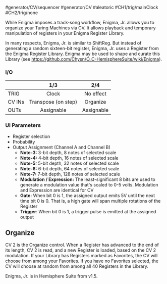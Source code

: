#generator/CV/sequencer #generator/CV  #aleatoric #CH1/trig/mainClock #CH2/trig/none 

While Enigma imposes a track-song workflow, Enigma, Jr. allows you to organize your Turing Machines via CV. It allows playback and temporary manipulation of registers in your Enigma Register Library.

In many respects, Enigma, Jr. is similar to ShiftReg. But instead of generating a random sixteen-bit register, Enigma, Jr. uses a Register from the Enigma Register Library. Enigma may be used to shape and curate this Library (see https://github.com/Chysn/O_C-HemisphereSuite/wiki/Enigma).

### I/O

|        |         1/3         |    2/4     |
| ------ | :-----------------: | :--------: |
| TRIG   |        Clock        | No effect  |
| CV INs | Transpose (on step) |  Organize  |
| OUTs   |     Assignable      | Assignable |

### UI Parameters
* Register selection
* Probability
* Output Assignment (Channel A and Channel B)
	* **Note-3:** 3-bit depth, 8 notes of selected scale
	* **Note-4:** 4-bit depth, 16 notes of selected scale
	* **Note-5:** 5-bit depth, 32 notes of selected scale
	* **Note-6:** 6-bit depth, 64 notes of selected scale
	* **Note-7:** 7-bit depth, 128 notes of selected scale
	* **Modulation / Expression:** The least-significant 8 bits are used to generate a modulation value that's scaled to 0-5 volts. Modulation and Expression are identical for CV
	* **Gate:** When bit 0 is 1, the assigned output emits 5V until the next time bit 0 is 0. That is, a high gate will span multiple rotations of the Register
	* **Trigger**: When bit 0 is 1, a trigger pulse is emitted at the assigned output


## Organize

CV 2 is the Organize control. When a Register has advanced to the end of its length, CV 2 is read, and a new Register is loaded, based on the CV 2 modulation. If your Library has Registers marked as Favorites, the CV will choose from among your Favorites. If you have no Favorites selected, the CV will choose at random from among all 40 Registers in the Library.

Enigma, Jr. is in Hemisphere Suite from v1.5.